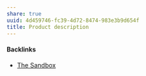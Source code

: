 ```yaml
---
share: true
uuid: 4d459746-fc39-4d72-8474-983e3b9d654f
title: Product description
---
```

#### Backlinks

* [The Sandbox](/ad2e18d9-85e6-4858-9123-bf1423689355)